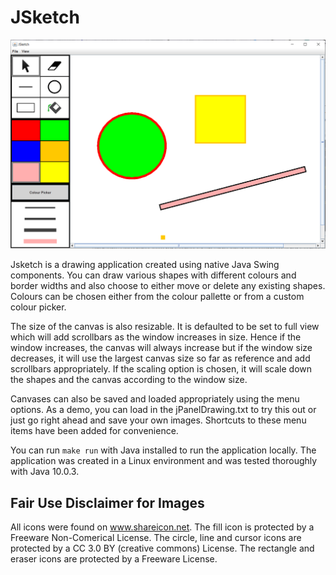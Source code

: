# JSketch
![alt text](https://github.com/XxAdi101xX/User-Interfaces/blob/master/a2/JSketch.PNG)

Jsketch is a drawing application created using native Java Swing components. You can draw various shapes with different colours and
border widths and also choose to either move or delete any existing shapes. Colours can be chosen either from the colour pallette or 
from a custom colour picker.

The size of the canvas is also resizable. It is defaulted to be set to full view which will add scrollbars as the window increases 
in size. Hence if the window increases, the canvas will always increase but if the window size decreases, it will use the largest
canvas size so far as reference and add scrollbars appropriately. If the scaling option is chosen, it will scale down the shapes and 
the canvas according to the window size.

Canvases can also be saved and loaded appropriately using the menu options. As a demo, you can load in the jPanelDrawing.txt to try this
out or just go right ahead and save your own images. Shortcuts to these menu items have been added for convenience.

You can run `make run` with Java installed to run the application locally. The application was created in a Linux environment and was 
tested thoroughly with Java 10.0.3.

## Fair Use Disclaimer for Images
All icons were found on www.shareicon.net.
The fill icon is protected by a Freeware Non-Comerical License.
The circle, line and cursor icons are protected by a CC 3.0 BY (creative commons) License.
The rectangle and eraser icons are protected by a Freeware License.
